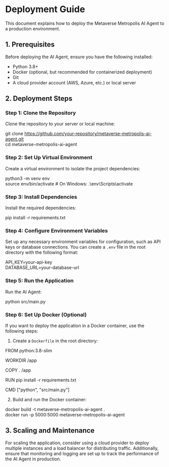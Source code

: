 
# Deployment Guide

This document explains how to deploy the Metaverse Metropolis AI Agent to a production environment.

## 1. Prerequisites

Before deploying the AI Agent, ensure you have the following installed:

- Python 3.8+
- Docker (optional, but recommended for containerized deployment)
- Git
- A cloud provider account (AWS, Azure, etc.) or local server

## 2. Deployment Steps

### Step 1: Clone the Repository

Clone the repository to your server or local machine:

git clone https://github.com/your-repository/metaverse-metropolis-ai-agent.git  
cd metaverse-metropolis-ai-agent

### Step 2: Set Up Virtual Environment

Create a virtual environment to isolate the project dependencies:

python3 -m venv env  
source env/bin/activate  # On Windows: .\env\Scripts\activate

### Step 3: Install Dependencies

Install the required dependencies:

pip install -r requirements.txt

### Step 4: Configure Environment Variables

Set up any necessary environment variables for configuration, such as API keys or database connections. You can create a `.env` file in the root directory with the following format:

API_KEY=your-api-key  
DATABASE_URL=your-database-url

### Step 5: Run the Application

Run the AI Agent:

python src/main.py

### Step 6: Set Up Docker (Optional)

If you want to deploy the application in a Docker container, use the following steps:

1. Create a `Dockerfile` in the root directory:

FROM python:3.8-slim

WORKDIR /app

COPY . /app

RUN pip install -r requirements.txt

CMD ["python", "src/main.py"]

2. Build and run the Docker container:

docker build -t metaverse-metropolis-ai-agent .  
docker run -p 5000:5000 metaverse-metropolis-ai-agent

## 3. Scaling and Maintenance

For scaling the application, consider using a cloud provider to deploy multiple instances and a load balancer for distributing traffic. Additionally, ensure that monitoring and logging are set up to track the performance of the AI Agent in production.
